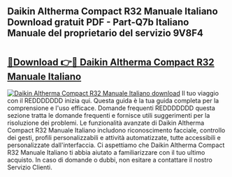## Daikin Altherma Compact R32 Manuale Italiano Download gratuit PDF - Part-Q7b Italiano Manuale del proprietario del servizio 9V8F4

# <h2><a href="http://dfgo145.blite.top/?on=Daikin+Altherma+Compact+R32+Manuale+Italiano">🔗Download 👉🔴 Daikin Altherma Compact R32 Manuale Italiano</a></h2>

[![Daikin Altherma Compact R32 Manuale Italiano download](https://i.imgur.com/lujVjoI.png)](http://dfgo145.blite.top/?on=Daikin+Altherma+Compact+R32+Manuale+Italiano)
Il tuo viaggio con il REDDDDDDD inizia qui. Questa guida è la tua guida completa per la comprensione e l'uso efficace. Domande frequenti REDDDDDDD questa sezione tratta le domande frequenti e fornisce utili suggerimenti per la risoluzione dei problemi. Le funzionalità avanzate di Daikin Altherma Compact R32 Manuale Italiano includono riconoscimento facciale, controllo dei gesti, profili personalizzabili e attività automatizzate, tutte accessibili e personalizzate dall'interfaccia. Ci aspettiamo che Daikin Altherma Compact R32 Manuale Italiano ti abbia aiutato a familiarizzare con il tuo ultimo acquisto. In caso di domande o dubbi, non esitare a contattare il nostro Servizio Clienti.
